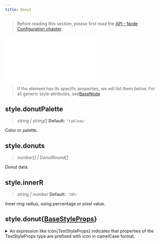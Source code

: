 ```yaml
---
title: Donut
---
```


> Before reading this section, please first read the [API - Node Configuration chapter](/api/elements/nodes/base-node).

<embed src="@/common/api/elements/nodes/donut.md"></embed>

> If the element has its specific properties, we will list them below. For all generic style attributes, see[BaseNode](./BaseNode.en.md)

## style.donutPalette

> _string \|_ _string[]_ **Default:** `'tableau'`

Color or palette.

## style.donuts

> _number[] \|_ _DonutRound_<!-- -->_[]_

Donut data.

## style.innerR

> _string \| number_ **Default:** `'50%'`

Inner ring radius, using percentage or pixel value.

## style.donut{[BaseStyleProps](https://g.antv.antgroup.com/api/basic/display-object#%E7%BB%98%E5%9B%BE%E5%B1%9E%E6%80%A7)}

<details><summary>An expression like icon{TextStyleProps} indicates that properties of the TextStyleProps type are prefixed with icon in camelCase format.</summary>

TextStyleProps includes the following properties:

- fill
- fontSize
- fontWeight
- ...

icon{TextStyleProps} means you need to use the following property names:

- iconFill
- iconFontSize
- iconFontWeight
- ...

</details>
